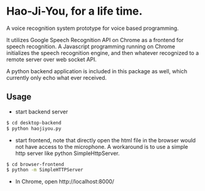 # Hao-Ji-You, for a life time.

A voice recognition system prototype for voice based programming.

It utilizes Google Speech Recognition API on Chrome as a frontend for speech
recognition. A Javascript programming running on Chrome initializes the speech
recognition engine, and then whatever recognized to a remote server over web
socket API.

A python backend application is included in this package as well, which
currently only echo what ever received.

## Usage
* start backend server
```bash
$ cd desktop-backend
$ python haojiyou.py
```

* start frontend, note that directly open the html file in the browser would
not have access to the microphone. A workaround is to use a simple http server
like python SimpleHttpServer.
```bash
$ cd browser-frontend
$ python -m SimpleHTTPServer
```

* In Chrome, open http://localhost:8000/
